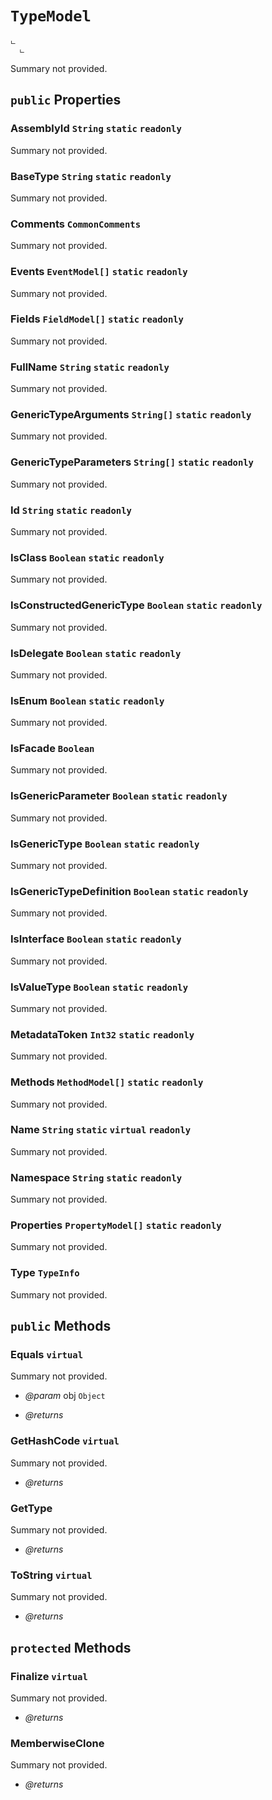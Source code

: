 # <code><span title="undefined">TypeModel</span></code>

```
ட 
  ட 
```

Summary not provided.

## `public` Properties

### AssemblyId <code><span title="undefined">String</span></code> `static` `readonly`

Summary not provided.

### BaseType <code><span title="undefined">String</span></code> `static` `readonly`

Summary not provided.

### Comments <code><span title="undefined">CommonComments</span></code>

Summary not provided.

### Events <code><span title="undefined">EventModel[]</span></code> `static` `readonly`

Summary not provided.

### Fields <code><span title="undefined">FieldModel[]</span></code> `static` `readonly`

Summary not provided.

### FullName <code><span title="undefined">String</span></code> `static` `readonly`

Summary not provided.

### GenericTypeArguments <code><span title="undefined">String[]</span></code> `static` `readonly`

Summary not provided.

### GenericTypeParameters <code><span title="undefined">String[]</span></code> `static` `readonly`

Summary not provided.

### Id <code><span title="undefined">String</span></code> `static` `readonly`

Summary not provided.

### IsClass <code><span title="undefined">Boolean</span></code> `static` `readonly`

Summary not provided.

### IsConstructedGenericType <code><span title="undefined">Boolean</span></code> `static` `readonly`

Summary not provided.

### IsDelegate <code><span title="undefined">Boolean</span></code> `static` `readonly`

Summary not provided.

### IsEnum <code><span title="undefined">Boolean</span></code> `static` `readonly`

Summary not provided.

### IsFacade <code><span title="undefined">Boolean</span></code>

Summary not provided.

### IsGenericParameter <code><span title="undefined">Boolean</span></code> `static` `readonly`

Summary not provided.

### IsGenericType <code><span title="undefined">Boolean</span></code> `static` `readonly`

Summary not provided.

### IsGenericTypeDefinition <code><span title="undefined">Boolean</span></code> `static` `readonly`

Summary not provided.

### IsInterface <code><span title="undefined">Boolean</span></code> `static` `readonly`

Summary not provided.

### IsValueType <code><span title="undefined">Boolean</span></code> `static` `readonly`

Summary not provided.

### MetadataToken <code><span title="undefined">Int32</span></code> `static` `readonly`

Summary not provided.

### Methods <code><span title="undefined">MethodModel[]</span></code> `static` `readonly`

Summary not provided.

### Name <code><span title="undefined">String</span></code> `static` `virtual` `readonly`

Summary not provided.

### Namespace <code><span title="undefined">String</span></code> `static` `readonly`

Summary not provided.

### Properties <code><span title="undefined">PropertyModel[]</span></code> `static` `readonly`

Summary not provided.

### Type <code><span title="undefined">TypeInfo</span></code>

Summary not provided.



## `public` Methods

### Equals `virtual`

Summary not provided.

- *@param* obj <code><span title="undefined">Object</span></code>

- *@returns* 

### GetHashCode `virtual`

Summary not provided.

- *@returns* 

### GetType

Summary not provided.

- *@returns* 

### ToString `virtual`

Summary not provided.

- *@returns* 

## `protected` Methods

### Finalize `virtual`

Summary not provided.

- *@returns* 

### MemberwiseClone

Summary not provided.

- *@returns* 